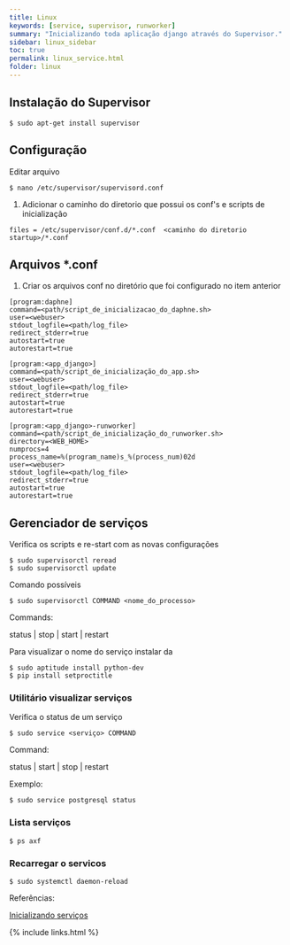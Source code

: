 ```yaml
---
title: Linux
keywords: [service, supervisor, runworker]
summary: "Inicializando toda aplicação django através do Supervisor."
sidebar: linux_sidebar
toc: true
permalink: linux_service.html
folder: linux
---
```


## Instalação do Supervisor

```shell
$ sudo apt-get install supervisor
```
## Configuração 

Editar arquivo 

```shell
$ nano /etc/supervisor/supervisord.conf
```

1. Adicionar o caminho do diretorio que possui os conf's e scripts de inicialização

```shell
files = /etc/supervisor/conf.d/*.conf  <caminho do diretorio startup>/*.conf
```

## Arquivos *.conf
  
1. Criar os arquivos conf no diretório que foi configurado no item anterior

```
[program:daphne]
command=<path/script_de_inicializacao_do_daphne.sh>
user=<webuser>
stdout_logfile=<path/log_file>
redirect_stderr=true
autostart=true
autorestart=true
```
```
[program:<app_django>]
command=<path/script_de_inicialização_do_app.sh>
user=<webuser>
stdout_logfile=<path/log_file>
redirect_stderr=true
autostart=true
autorestart=true
```
```
[program:<app_django>-runworker]
command=<path/script_de_inicialização_do_runworker.sh>
directory=<WEB_HOME>
numprocs=4
process_name=%(program_name)s_%(process_num)02d
user=<webuser>
stdout_logfile=<path/log_file>
redirect_stderr=true
autostart=true
autorestart=true
```

## Gerenciador de serviços

Verifica os scripts e re-start com as novas configurações

```shell
$ sudo supervisorctl reread
$ sudo supervisorctl update
```

Comando possíveis

```shell
$ sudo supervisorctl COMMAND <nome_do_processo>
```
Commands:

status | stop | start | restart


Para visualizar o nome do serviço instalar da

```shell
$ sudo aptitude install python-dev
$ pip install setproctitle
```
### Utilitário visualizar serviços  

Verifica o status de um serviço

```shell
$ sudo service <serviço> COMMAND
```
Command:

status | start | stop | restart

Exemplo:

```shell
$ sudo service postgresql status
```

### Lista serviços

```shell
$ ps axf
```

### Recarregar o servicos

```shell
$ sudo systemctl daemon-reload
```

Referências:

[Inicializando serviços](http://www.bosontreinamentos.com.br/linux/16-inicializacao-init-runlevels-init-d-inittab-e-telinit-linux/)

{% include links.html %}
